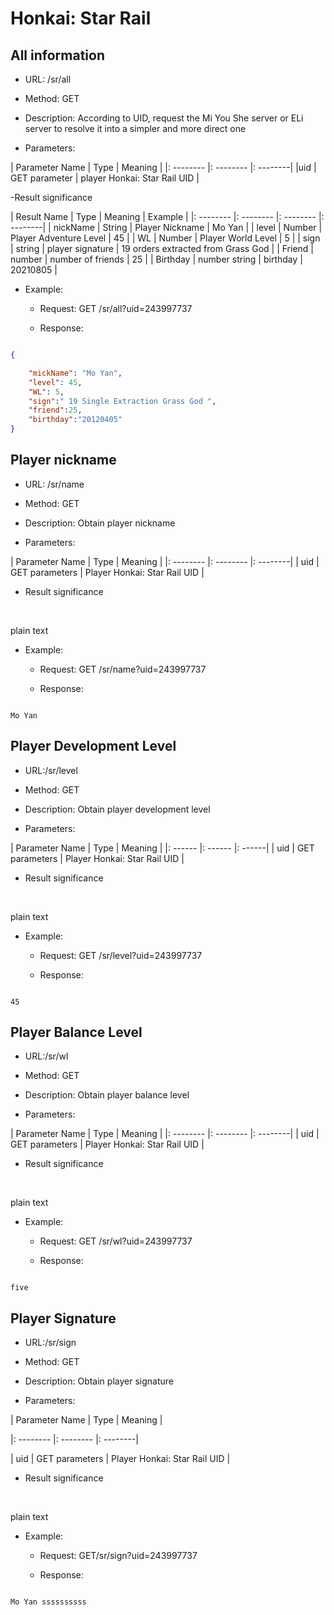 # Honkai: Star Rail

## All information

- URL: /sr/all

- Method: GET

- Description: According to UID, request the Mi You She server or ELi server to resolve it into a simpler and more direct one

- Parameters:

| Parameter Name | Type | Meaning |
|: -------- |: -------- |: --------|
|uid | GET parameter | player Honkai: Star Rail UID |



-Result significance

| Result Name | Type | Meaning | Example |
|: -------- |: -------- |: -------- |: --------|
| nickName | String | Player Nickname | Mo Yan |
| level | Number | Player Adventure Level | 45 |
| WL | Number | Player World Level | 5 |
| sign | string | player signature | 19 orders extracted from Grass God |
| Friend | number | number of friends | 25 |
| Birthday | number string | birthday | 20210805 |



- Example:

    - Request: GET /sr/all?uid=243997737

    - Response:

```Json

{

    "mickName": "Mo Yan",
    "level": 45,
    "WL": 5,
    "sign":" 19 Single Extraction Grass God ",
    "friend":25,
    "birthday":"20120405"
}

```




## Player nickname

- URL: /sr/name

- Method: GET

- Description: Obtain player nickname

- Parameters:

| Parameter Name | Type | Meaning |
|: -------- |: -------- |: --------|
| uid | GET parameters | Player Honkai: Star Rail UID |



- Result significance

<br>

plain text



- Example:

    - Request: GET /sr/name?uid=243997737

    - Response:

```

Mo Yan

```



## Player Development Level

- URL:/sr/level

- Method: GET

- Description: Obtain player development level

- Parameters:



| Parameter Name | Type | Meaning |
|: ------ |: ------ |: ------|
| uid | GET parameters | Player Honkai: Star Rail UID |



- Result significance

<br>

plain text



- Example:

    - Request: GET /sr/level?uid=243997737

    - Response:

```

45

```



## Player Balance Level

- URL:/sr/wl

- Method: GET

- Description: Obtain player balance level

- Parameters:



| Parameter Name | Type | Meaning |
|: -------- |: -------- |: --------|
| uid | GET parameters | Player Honkai: Star Rail UID |



- Result significance

<br>

plain text



- Example:

    - Request: GET /sr/wl?uid=243997737

    - Response:

```

five

```



## Player Signature

- URL:/sr/sign

- Method: GET

- Description: Obtain player signature

- Parameters:

| Parameter Name | Type | Meaning |

|: -------- |: -------- |: --------|

| uid | GET parameters | Player Honkai: Star Rail UID |



- Result significance

<br>

plain text



- Example:

    - Request: GET/sr/sign?uid=243997737

    - Response:

```

Mo Yan ssssssssss

```